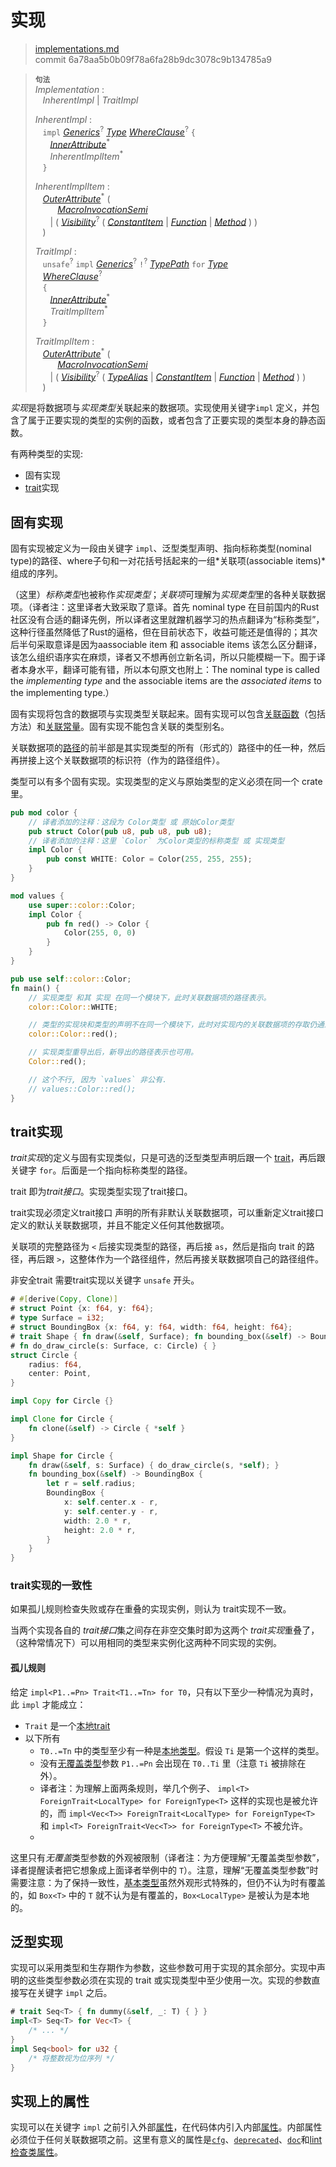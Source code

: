 # 实现

>[implementations.md](https://github.com/rust-lang/reference/blob/master/src/items/implementations.md)\
>commit 6a78aa5b0b09f78a6fa28b9dc3078c9b134785a9

> **<sup>句法</sup>**\
> _Implementation_ :\
> &nbsp;&nbsp; _InherentImpl_ | _TraitImpl_
>
> _InherentImpl_ :\
> &nbsp;&nbsp; `impl` [_Generics_]<sup>?</sup>&nbsp;[_Type_]&nbsp;[_WhereClause_]<sup>?</sup> `{`\
> &nbsp;&nbsp; &nbsp;&nbsp; [_InnerAttribute_]<sup>\*</sup>\
> &nbsp;&nbsp; &nbsp;&nbsp; _InherentImplItem_<sup>\*</sup>\
> &nbsp;&nbsp; `}`
>
> _InherentImplItem_ :\
> &nbsp;&nbsp; [_OuterAttribute_]<sup>\*</sup> (\
> &nbsp;&nbsp; &nbsp;&nbsp; &nbsp;&nbsp; [_MacroInvocationSemi_]\
> &nbsp;&nbsp; &nbsp;&nbsp; | ( [_Visibility_]<sup>?</sup> ( [_ConstantItem_] | [_Function_] | [_Method_] ) )\
> &nbsp;&nbsp; )
>
> _TraitImpl_ :\
> &nbsp;&nbsp; `unsafe`<sup>?</sup> `impl` [_Generics_]<sup>?</sup> `!`<sup>?</sup>
>              [_TypePath_] `for` [_Type_]\
> &nbsp;&nbsp; [_WhereClause_]<sup>?</sup>\
> &nbsp;&nbsp; `{`\
> &nbsp;&nbsp; &nbsp;&nbsp; [_InnerAttribute_]<sup>\*</sup>\
> &nbsp;&nbsp; &nbsp;&nbsp; _TraitImplItem_<sup>\*</sup>\
> &nbsp;&nbsp; `}`
>
> _TraitImplItem_ :\
> &nbsp;&nbsp; [_OuterAttribute_]<sup>\*</sup> (\
> &nbsp;&nbsp; &nbsp;&nbsp; &nbsp;&nbsp; [_MacroInvocationSemi_]\
> &nbsp;&nbsp; &nbsp;&nbsp; | ( [_Visibility_]<sup>?</sup> ( [_TypeAlias_] | [_ConstantItem_] | [_Function_] | [_Method_] ) )\
> &nbsp;&nbsp; )

*实现*是将数据项与*实现类型*关联起来的数据项。实现使用关键字`impl` 定义，并包含了属于正要实现的类型的实例的函数，或者包含了正要实现的类型本身的静态函数。

有两种类型的实现:

- 固有实现
- [trait]实现

## 固有实现

固有实现被定义为一段由关键字 `impl`、泛型类型声明、指向标称类型(nominal type)的路径、where子句和一对花括号括起来的一组*关联项(associable items)*组成的序列。

（这里）*标称类型*也被称作*实现类型*；*关联项*可理解为*实现类型*里的各种关联数据项。（译者注：这里译者大致采取了意译。首先 nominal type 在目前国内的Rust 社区没有合适的翻译先例，所以译者这里就蹭机器学习的热点翻译为“标称类型”，这种行径虽然降低了Rust的逼格，但在目前状态下，收益可能还是值得的；其次后半句采取意译是因为aassociable item 和  associable items 该怎么区分翻译，该怎么组织语序实在麻烦，译者又不想再创立新名词，所以只能模糊一下。囿于译者本身水平，翻译可能有错，所以本句原文也附上：The nominal type is called the _implementing type_ and the associable items are the _associated items_ to the implementing type.）

固有实现将包含的数据项与实现类型关联起来。固有实现可以包含[关联函数]（包括方法）和[关联常量]。固有实现不能包含关联的类型别名。

关联数据项的[路径]的前半部是其实现类型的所有（形式的）路径中的任一种，然后再拼接上这个关联数据项的标识符（作为的路径组件）。

类型可以有多个固有实现。实现类型的定义与原始类型的定义必须在同一个 crate 里。

``` rust
pub mod color {
    // 译者添加的注释：这段为 Color类型 或 原始Color类型
    pub struct Color(pub u8, pub u8, pub u8);
    // 译者添加的注释：这里 `Color` 为Color类型的标称类型 或 实现类型
    impl Color {
        pub const WHITE: Color = Color(255, 255, 255);
    }
}

mod values {
    use super::color::Color;
    impl Color {
        pub fn red() -> Color {
            Color(255, 0, 0)
        }
    }
}

pub use self::color::Color;
fn main() {
    // 实现类型 和其 实现 在同一个模块下，此时关联数据项的路径表示。
    color::Color::WHITE;

    // 类型的实现块和类型的声明不在同一个模块下，此时对实现内的关联数据项的存取仍通过指向类型定义的标准模式
    color::Color::red();

    // 实现类型重导出后，新导出的路径表示也可用。
    Color::red();

    // 这个不行, 因为 `values` 非公有.
    // values::Color::red();
}
```

## trait实现

*trait实现*的定义与固有实现类似，只是可选的泛型类型声明后跟一个 [trait]，再后跟关键字  `for`。后面是一个指向标称类型的路径。

<!-- 为理解这个，你必须回去查看一下上一节的内容 :( -->

trait 即为*trait接口*。实现类型实现了trait接口。

trait实现必须定义trait接口 声明的所有非默认关联数据项，可以重新定义trait接口 定义的默认关联数据项，并且不能定义任何其他数据项。

关联项的完整路径为 `<` 后接实现类型的路径，再后接 `as`，然后是指向 trait 的路径，再后跟 `>`，这整体作为一个路径组件，然后再接关联数据项自己的路径组件。

非安全trait 需要trait实现以关键字 `unsafe` 开头。

```rust
# #[derive(Copy, Clone)]
# struct Point {x: f64, y: f64};
# type Surface = i32;
# struct BoundingBox {x: f64, y: f64, width: f64, height: f64};
# trait Shape { fn draw(&self, Surface); fn bounding_box(&self) -> BoundingBox; }
# fn do_draw_circle(s: Surface, c: Circle) { }
struct Circle {
    radius: f64,
    center: Point,
}

impl Copy for Circle {}

impl Clone for Circle {
    fn clone(&self) -> Circle { *self }
}

impl Shape for Circle {
    fn draw(&self, s: Surface) { do_draw_circle(s, *self); }
    fn bounding_box(&self) -> BoundingBox {
        let r = self.radius;
        BoundingBox {
            x: self.center.x - r,
            y: self.center.y - r,
            width: 2.0 * r,
            height: 2.0 * r,
        }
    }
}
```

### trait实现的一致性

如果孤儿规则检查失败或存在重叠的实现实例，则认为 trait实现不一致。

当两个实现各自的 *trait接口*集之间存在非空交集时即为这两个 *trait实现*重叠了，（这种常情况下）可以用相同的类型来实例化这两种不同实现的实例。<!-- 这有可能是错的?因为对于输入类型参数来说，不能用同一组类型去实例化两个实现-->

#### 孤儿规则

给定 `impl<P1..=Pn> Trait<T1..=Tn> for T0`，只有以下至少一种情况为真时，此 `impl` 才能成立：

- `Trait` 是一个[本地trait]
- 以下所有
  - `T0..=Tn` 中的类型至少有一种是[本地类型]。假设 `Ti` 是第一个这样的类型。
  - 没有[无覆盖类型]参数 `P1..=Pn` 会出现在 `T0..Ti` 里（注意 `Ti` 被排除在外）。
  - 译者注：为理解上面两条规则，举几个例子、 `impl<T> ForeignTrait<LocalType> for ForeignType<T>` 这样的实现也是被允许的，而 `impl<Vec<T>> ForeignTrait<LocalType> for ForeignType<T>` 和 `impl<T> ForeignTrait<Vec<T>> for ForeignType<T>` 不被允许。
  - 
这里只有*无覆盖*类型参数的外观被限制（译者注：为方便理解“无覆盖类型参数”，译者提醒读者把它想象成上面译者举例中的 `T`）。注意，理解“无覆盖类型参数”时需要注意：为了保持一致性，[基本类型]虽然外观形式特殊的，但仍不认为时有覆盖的，如 `Box<T>` 中的 `T` 就不认为是有覆盖的，`Box<LocalType>` 是被认为是本地的。


## 泛型实现

实现可以采用类型和生存期作为参数，这些参数可用于实现的其余部分。实现中声明的这些类型参数必须在实现的 trait 或实现类型中至少使用一次。实现的参数直接写在关键字 `impl` 之后。
```rust
# trait Seq<T> { fn dummy(&self, _: T) { } }
impl<T> Seq<T> for Vec<T> {
    /* ... */
}
impl Seq<bool> for u32 {
    /* 将整数视为位序列 */
}
```

## 实现上的属性

实现可以在关键字 `impl` 之前引入外部[属性]，在代码体内引入内部[属性]。内部属性必须位于任何关联数据项之前。这里有意义的属性是[`cfg`]、[`deprecated`]、[`doc`]和[lint检查类属性]。

[_ConstantItem_]: constant-items.md
[_Function_]: functions.md
[_Generics_]: generics.md
[_InnerAttribute_]: ../attributes.md
[_MacroInvocationSemi_]: ../macros.md#macro-invocation
[_Method_]: associated-items.md#methods
[_OuterAttribute_]: ../attributes.md
[_TypeAlias_]: type-aliases.md
[_TypePath_]: ../paths.md#paths-in-types
[_Type_]: ../types.md#type-expressions
[_Visibility_]: ../visibility-and-privacy.md
[_WhereClause_]: generics.md#where-clauses
[trait]: traits.md
[关联函数]: associated-items.md#associated-functions-and-methods
[关联常量]: associated-items.md#associated-constants
[属性]: ../attributes.md
[`cfg`]: ../conditional-compilation.md
[`deprecated`]: ../attributes/diagnostics.md#the-deprecated-attribute
[`doc`]: ../../rustdoc/the-doc-attribute.html
[路径]: ../paths.md
[lint检查类属性]: ../attributes/diagnostics.md#lint-check-attributes
[非安全trait]: traits.md#unsafe-traits
[本地trait]: ../glossary.md#local-trait
[本地类型]: ../glossary.md#local-type
[基本类型]: ../glossary.md#fundamental-type-constructors
[无覆盖类型]: ../glossary.md#uncovered-type
